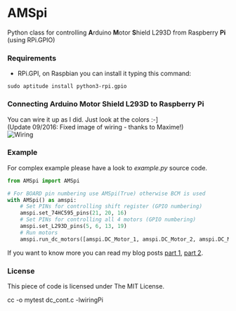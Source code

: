 # AMSpi
Python class for controlling **A**rduino **M**otor **S**hield L293D from Raspberry **Pi** (using RPi.GPIO)

### Requirements
- RPi.GPI, on Raspbian you can install it typing this command:
```
sudo aptitude install python3-rpi.gpio
```  

### Connecting Arduino Motor Shield L293D to Raspberry Pi
You can wire it up as I did. Just look at the colors :-]  
(Update 09/2016: Fixed image of wiring - thanks to Maxime!)  
![Wiring](http://janlipovsky.cz/wiring12.jpg "Wiring Motor Shield with Raspberry Pi")

### Example
 For complex example please have a look to *example.py* source code.   
```python
from AMSpi import AMSpi

# For BOARD pin numbering use AMSpi(True) otherwise BCM is used
with AMSpi() as amspi:
    # Set PINs for controlling shift register (GPIO numbering)
    amspi.set_74HC595_pins(21, 20, 16)
    # Set PINs for controlling all 4 motors (GPIO numbering)
    amspi.set_L293D_pins(5, 6, 13, 19)
    # Run motors
    amspi.run_dc_motors([amspi.DC_Motor_1, amspi.DC_Motor_2, amspi.DC_Motor_3, amspi.DC_Motor_4])
```

If you want to know more you can read my blog posts [part 1](http://blog.janlipovsky.cz/2016/03/robocar-arduino-motor-shield-with-raspberry-pi-part1.html), [part 2](http://blog.janlipovsky.cz/2016/03/robocar-arduino-motor-shield-with-raspberry-pi-part2.html).


### License
This piece of code is licensed under The MIT License.


cc -o mytest dc_cont.c -lwiringPi
